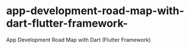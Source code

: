 # app-development-road-map-with-dart-flutter-framework-
App Development Road Map with Dart (Flutter Framework)
